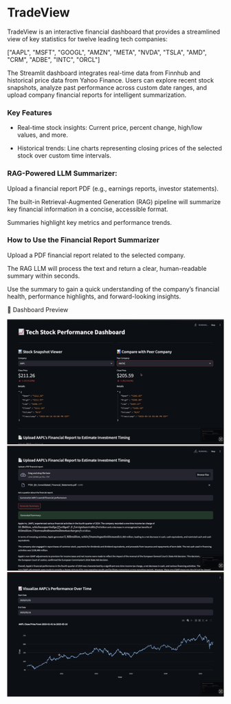 # TradeView

TradeView is an interactive financial dashboard that provides a streamlined view of key statistics for twelve leading tech companies:

["AAPL", "MSFT", "GOOGL", "AMZN", "META", "NVDA", "TSLA", "AMD", "CRM", "ADBE", "INTC", "ORCL"]

The Streamlit dashboard integrates real-time data from Finnhub and historical price data from Yahoo Finance. Users can explore recent stock snapshots, analyze past performance across custom date ranges, and upload company financial reports for intelligent summarization.


### Key Features

- Real-time stock insights: Current price, percent change, high/low values, and more.

- Historical trends: Line charts representing closing prices of the selected stock over custom time intervals.
  

### RAG-Powered LLM Summarizer:

Upload a financial report PDF (e.g., earnings reports, investor statements).

The built-in Retrieval-Augmented Generation (RAG) pipeline will summarize key financial information in a concise, accessible format.

Summaries highlight key metrics and performance trends.

### How to Use the Financial Report Summarizer

Upload a PDF financial report related to the selected company.

The RAG LLM will process the text and return a clear, human-readable summary within seconds.

Use the summary to gain a quick understanding of the company’s financial health, performance highlights, and forward-looking insights.

📸 Dashboard Preview

![Dashboard Screenshot](ss1.png)
![Dashboard Screenshot](ss2.png)
![Dashboard Screenshot](ss3.png)
